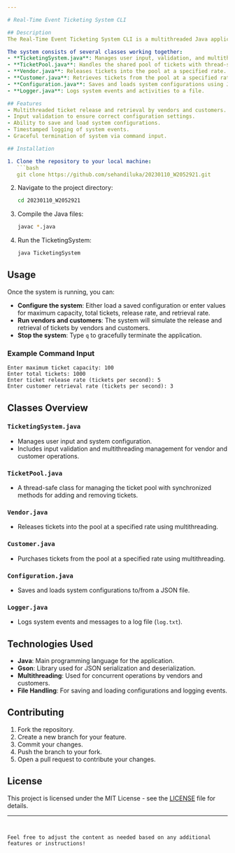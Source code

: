 ```yaml
---

# Real-Time Event Ticketing System CLI

## Description
The Real-Time Event Ticketing System CLI is a multithreaded Java application that simulates the release and retrieval of tickets in real-time. It allows users to interact with the system via the command line, configuring ticket parameters, managing a ticket pool, and monitoring ticket release and purchase activities.

The system consists of several classes working together:
- **TicketingSystem.java**: Manages user input, validation, and multithreading for vendors and customers.
- **TicketPool.java**: Handles the shared pool of tickets with thread-safe operations.
- **Vendor.java**: Releases tickets into the pool at a specified rate.
- **Customer.java**: Retrieves tickets from the pool at a specified rate.
- **Configuration.java**: Saves and loads system configurations using JSON.
- **Logger.java**: Logs system events and activities to a file.

## Features
- Multithreaded ticket release and retrieval by vendors and customers.
- Input validation to ensure correct configuration settings.
- Ability to save and load system configurations.
- Timestamped logging of system events.
- Graceful termination of system via command input.

## Installation

1. Clone the repository to your local machine:
   ```bash
   git clone https://github.com/sehandiluka/20230110_W2052921.git
   ```

2. Navigate to the project directory:
   ```bash
   cd 20230110_W2052921
   ```

3. Compile the Java files:
   ```bash
   javac *.java
   ```

4. Run the TicketingSystem:
   ```bash
   java TicketingSystem
   ```

## Usage
Once the system is running, you can:
- **Configure the system**: Either load a saved configuration or enter values for maximum capacity, total tickets, release rate, and retrieval rate.
- **Run vendors and customers**: The system will simulate the release and retrieval of tickets by vendors and customers.
- **Stop the system**: Type `q` to gracefully terminate the application.

### Example Command Input
```text
Enter maximum ticket capacity: 100
Enter total tickets: 1000
Enter ticket release rate (tickets per second): 5
Enter customer retrieval rate (tickets per second): 3
```

## Classes Overview
### `TicketingSystem.java`
- Manages user input and system configuration.
- Includes input validation and multithreading management for vendor and customer operations.

### `TicketPool.java`
- A thread-safe class for managing the ticket pool with synchronized methods for adding and removing tickets.

### `Vendor.java`
- Releases tickets into the pool at a specified rate using multithreading.

### `Customer.java`
- Purchases tickets from the pool at a specified rate using multithreading.

### `Configuration.java`
- Saves and loads system configurations to/from a JSON file.

### `Logger.java`
- Logs system events and messages to a log file (`log.txt`).

## Technologies Used
- **Java**: Main programming language for the application.
- **Gson**: Library used for JSON serialization and deserialization.
- **Multithreading**: Used for concurrent operations by vendors and customers.
- **File Handling**: For saving and loading configurations and logging events.

## Contributing
1. Fork the repository.
2. Create a new branch for your feature.
3. Commit your changes.
4. Push the branch to your fork.
5. Open a pull request to contribute your changes.

## License
This project is licensed under the MIT License - see the [LICENSE](LICENSE) file for details.

---
```


Feel free to adjust the content as needed based on any additional features or instructions!
